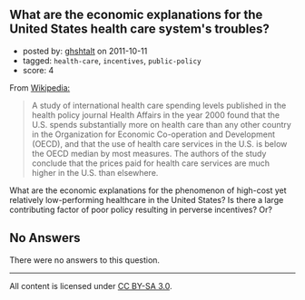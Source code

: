 ## What are the economic explanations for the United States health care system's troubles?

- posted by: [ghshtalt](https://stackexchange.com/users/-1/43-ghshtalt) on 2011-10-11
- tagged: `health-care`, `incentives`, `public-policy`
- score: 4

From [Wikipedia:][1]

> A study of international health care spending levels published in the health policy journal Health Affairs in the year 2000 found that the U.S. spends substantially more on health care than any other country in the Organization for Economic Co-operation and Development (OECD), and that the use of health care services in the U.S. is below the OECD median by most measures. The authors of the study conclude that the prices paid for health care services are much higher in the U.S. than elsewhere.

What are the economic explanations for the phenomenon of high-cost yet relatively low-performing healthcare in the United States? Is there a large contributing factor of poor policy resulting in perverse incentives? Or?

  [1]: http://en.wikipedia.org/wiki/Health_care_in_the_United_States#Efficiency

## No Answers

There were no answers to this question.


---

All content is licensed under [CC BY-SA 3.0](https://creativecommons.org/licenses/by-sa/3.0/).
